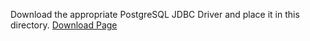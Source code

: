 Download the appropriate PostgreSQL JDBC Driver and place it in this directory.
[Download Page](http://jdbc.postgresql.org/download.html)
